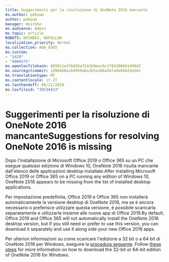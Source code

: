 ```yaml
---
title: Suggerimenti per la risoluzione di OneNote 2016 mancante
ms.author: pebaum
author: pebaum
manager: mnirkhe
ms.audience: Admin
ms.topic: article
ROBOTS: NOINDEX, NOFOLLOW
localization_priority: Normal
ms.collection: Adm_O365
ms.custom:
- "2429"
- "9000575"
ms.openlocfilehash: 665611e3fbb93a7142b8eac0c1f84208661d46d2
ms.sourcegitcommit: 1d98db8acb9959aba3b5e308a567ade6b62da56c
ms.translationtype: MT
ms.contentlocale: it-IT
ms.lasthandoff: 08/22/2019
ms.locfileid: "36534423"
---
```

# <a name="suggestions-for-resolving-onenote-2016-is-missing"></a><span data-ttu-id="b087d-102">Suggerimenti per la risoluzione di OneNote 2016 mancante</span><span class="sxs-lookup"><span data-stu-id="b087d-102">Suggestions for resolving OneNote 2016 is missing</span></span>

<span data-ttu-id="b087d-103">Dopo l'installazione di Microsoft Office 2019 o Office 365 su un PC che esegue qualsiasi edizione di Windows 10, OneNote 2016 risulta mancante dall'elenco delle applicazioni desktop installate.</span><span class="sxs-lookup"><span data-stu-id="b087d-103">After installing Microsoft Office 2019 or Office 365 on a PC running any edition of Windows 10, OneNote 2016 appears to be missing from the list of installed desktop applications.</span></span>

<span data-ttu-id="b087d-104">Per impostazione predefinita, Office 2019 e Office 365 non installerà automaticamente la versione desktop di OneNote 2016, ma se è ancora necessario o preferisce utilizzare questa versione, è possibile scaricarla separatamente e utilizzarla insieme alle nuove app di Office 2019.</span><span class="sxs-lookup"><span data-stu-id="b087d-104">By default, Office 2019 and Office 365 will not automatically install the OneNote 2016 desktop version, but if you still need or prefer to use this version, you can download it separately and use it along side your new Office 2019 apps.</span></span>

<span data-ttu-id="b087d-105">Per ulteriori informazioni su come scaricare l'edizione a 32 bit o a 64 bit di OneNote 2016 per Windows, eseguire la [procedura seguente](https://support.office.com/article/OneNote-2016-is-missing-after-installing-Office-2019-or-Office-365-1844ba87-7248-4bd8-a735-66a52f98e6e5) .</span><span class="sxs-lookup"><span data-stu-id="b087d-105">Follow [these steps](https://support.office.com/article/OneNote-2016-is-missing-after-installing-Office-2019-or-Office-365-1844ba87-7248-4bd8-a735-66a52f98e6e5) for more information on how to download the 32-bit or 64-bit edition of OneNote 2016 for Windows.</span></span>
